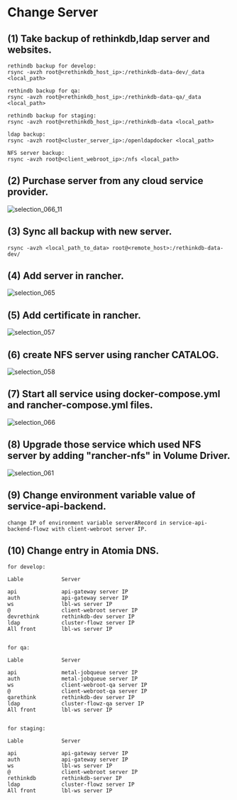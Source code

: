 # Change Server

## (1) Take backup of rethinkdb,ldap server and websites.

```
rethindb backup for develop:
rsync -avzh root@<rethinkdb_host_ip>:/rethinkdb-data-dev/_data <local_path>
```

```
rethindb backup for qa:
rsync -avzh root@<rethinkdb_host_ip>:/rethinkdb-data-qa/_data <local_path>
```

```
rethindb backup for staging:
rsync -avzh root@<rethinkdb_host_ip>:/rethinkdb-data <local_path>
```

```
ldap backup:
rsync -avzh root@<cluster_server_ip>:/openldapdocker <local_path>
```

```
NFS server backup:
rsync -avzh root@<client_webroot_ip>:/nfs <local_path>
```

## (2) Purchase server from any cloud service provider.

![selection_066_11](https://user-images.githubusercontent.com/28925482/43890777-4ad0a3a8-9be5-11e8-8b9a-10a49014847c.png)

## (3) Sync all backup with new server.

```
rsync -avzh <local_path_to_data> root@<remote_host>:/rethinkdb-data-dev/
```

## (4) Add server in rancher.

![selection_065](https://user-images.githubusercontent.com/28925482/43890863-80b63834-9be5-11e8-8782-9933025797dd.png)

## (5) Add certificate in rancher.

![selection_057](https://user-images.githubusercontent.com/28925482/43885508-b4c01294-9bd6-11e8-9ce3-62bfad6ae1dd.png)

## (6) create NFS server using rancher CATALOG.

![selection_058](https://user-images.githubusercontent.com/28925482/43885563-e4fcc826-9bd6-11e8-93cb-189c25b44e09.png)

## (7) Start all service using docker-compose.yml and rancher-compose.yml files.

![selection_066](https://user-images.githubusercontent.com/28925482/43890924-b4382a0a-9be5-11e8-8847-cb0944cb33a7.png)

## (8) Upgrade those service which used NFS server by adding "rancher-nfs" in Volume Driver.

![selection_061](https://user-images.githubusercontent.com/28925482/43885647-155efc14-9bd7-11e8-8b1f-d3e72163d826.png)

## (9) Change environment variable value of service-api-backend.
 
``` 
change IP of environment variable serverARecord in service-api-backend-flowz with client-webroot server IP.
```

## (10) Change entry in Atomia DNS.

```
for develop:

Lable            Server

api              api-gateway server IP
auth             api-gateway server IP
ws               lbl-ws server IP
@                client-webroot server IP
devrethink       rethinkdb-dev server IP
ldap             cluster-flowz server IP
All front        lbl-ws server IP


for qa:

Lable            Server

api              metal-jobqueue server IP
auth             metal-jobqueue server IP
ws               client-webroot-qa server IP
@                client-webroot-qa server IP
qarethink        rethinkdb-dev server IP
ldap             cluster-flowz-qa server IP
All front        lbl-ws server IP


for staging:

Lable            Server

api              api-gateway server IP
auth             api-gateway server IP
ws               lbl-ws server IP
@                client-webroot server IP
rethinkdb        rethinkdb-server IP
ldap             cluster-flowz server IP
All front        lbl-ws server IP
```
